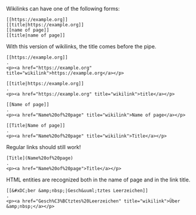 Wikilinks can have one of the following forms:

    [[https://example.org]]
    [[title|https://example.org]]
    [[name of page]]
    [[title|name of page]]

With this version of wikilinks, the title comes before the pipe.

```````````````````````````````` example
[[https://example.org]]
.
<p><a href="https://example.org" title="wikilink">https://example.org</a></p>
````````````````````````````````

```````````````````````````````` example
[[title|https://example.org]]
.
<p><a href="https://example.org" title="wikilink">title</a></p>
````````````````````````````````

```````````````````````````````` example
[[Name of page]]
.
<p><a href="Name%20of%20page" title="wikilink">Name of page</a></p>
````````````````````````````````

```````````````````````````````` example
[[Title|Name of page]]
.
<p><a href="Name%20of%20page" title="wikilink">Title</a></p>
````````````````````````````````

Regular links should still work!

```````````````````````````````` example
[Title](Name%20of%20page)
.
<p><a href="Name%20of%20page">Title</a></p>
````````````````````````````````

HTML entities are recognized both in the name of page and in the link title.

```````````````````````````````` example
[[&#xDC;ber &amp;nbsp;|Gesch&uuml;tztes Leerzeichen]]
.
<p><a href="Gesch%C3%BCtztes%20Leerzeichen" title="wikilink">Über &amp;nbsp;</a></p>
````````````````````````````````
